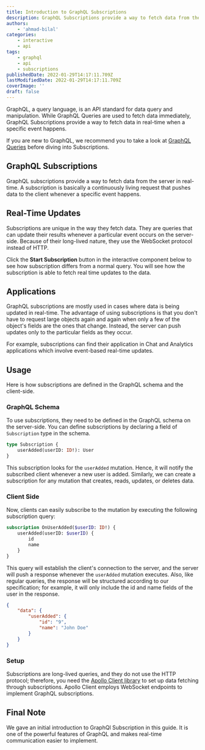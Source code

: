```yaml
---
title: Introduction to GraphQL Subscriptions
description: GraphQL Subscriptions provide a way to fetch data from the server in real-time. A subscription is a continuously living request that pushes data to the client whenever a specific event happens.
authors:
    - 'ahmad-bilal'
categories:
    - interactive
    - api
tags:
    - graphql
    - api
    - subscriptions
publishedDate: 2022-01-29T14:17:11.709Z
lastModifiedDate: 2022-01-29T14:17:11.709Z
coverImage: ''
draft: false
---
```


<Lead>
	GraphQL, a query language, is an API standard for data query and
	manipulation. While GraphQL Queries are used to fetch data immediately,
	GraphQL Subscriptions provide a way to fetch data in real-time when a
	specific event happens.
</Lead>

If you are new to GraphQL, we recommend you to take a look at [GraphQL Queries](https://RapidAPI.com/guides/graphql-fields-arguments) before diving into Subscriptions.

## GraphQL Subscriptions

GraphQL subscriptions provide a way to fetch data from the server in real-time. A subscription is basically a continuously living request that pushes data to the client whenever a specific event happens.

## Real-Time Updates

Subscriptions are unique in the way they fetch data. They are queries that can update their results whenever a particular event occurs on the server-side. Because of their long-lived nature, they use the WebSocket protocol instead of HTTP.

Click the **Start Subscription** button in the interactive component below to see how subscription differs from a normal query. You will see how the subscription is able to fetch real time updates to the data.

<LearnGraphqlSubscriptions />

## Applications

GraphQL subscriptions are mostly used in cases where data is being updated in real-time. The advantage of using subscriptions is that you don't have to request large objects again and again when only a few of the object's fields are the ones that change. Instead, the server can push updates only to the particular fields as they occur.

For example, subscriptions can find their application in Chat and Analytics applications which involve event-based real-time updates.

## Usage

Here is how subscriptions are defined in the GraphQL schema and the client-side.

### GraphQL Schema

To use subscriptions, they need to be defined in the GraphQL schema on the server-side. You can define subscriptions by declaring a field of ` Subscription` type in the schema.

```graphql
type Subscription {
	userAdded(userID: ID!): User
}
```

This subscription looks for the `userAdded` mutation. Hence, it will notify the subscribed client whenever a new user is added. Similarly, we can create a subscription for any mutation that creates, reads, updates, or deletes data.

### Client Side

Now, clients can easily subscribe to the mutation by executing the following subscription query:

```graphql
subscription OnUserAdded($userID: ID!) {
	userAdded(userID: $userID) {
		id
		name
	}
}
```

This query will establish the client's connection to the server, and the server will push a response whenever the `userAdded` mutation executes. Also, like regular queries, the response will be structured according to our specification; for example, it will only include the id and name fields of the user in the response.

```json
{
	"data": {
		"userAdded": {
			"id": "9",
			"name": "John Doe"
		}
	}
}
```

### Setup

Subscriptions are long-lived queries, and they do not use the HTTP protocol; therefore, you need the [Apollo Client library](https://www.apollographql.com/docs/react/data/subscriptions/) to set up data fetching through subscriptions. Apollo Client employs WebSocket endpoints to implement GraphQL subscriptions.

## Final Note

We gave an initial introduction to GraphQl Subscription in this guide. It is one of the powerful features of GraphQL and makes real-time communication easier to implement.
